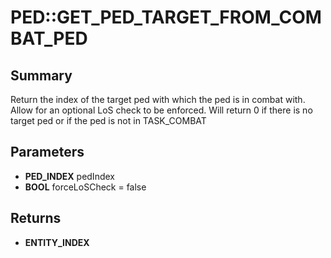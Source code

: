 # PED::GET_PED_TARGET_FROM_COMBAT_PED

## Summary
Return the index of the target ped with which the ped is in combat with.
Allow for an optional LoS check to be enforced. Will return 0 if there is no target ped or if the ped is not in TASK_COMBAT

## Parameters
* **PED_INDEX** pedIndex
* **BOOL** forceLoSCheck = false

## Returns
* **ENTITY_INDEX**